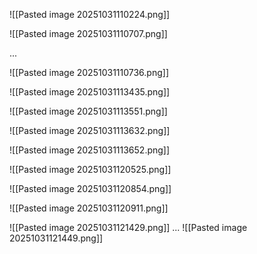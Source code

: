 ![[Pasted image 20251031110224.png]]

![[Pasted image 20251031110707.png]]

...

![[Pasted image 20251031110736.png]]


![[Pasted image 20251031113435.png]]

![[Pasted image 20251031113551.png]]

![[Pasted image 20251031113632.png]]

![[Pasted image 20251031113652.png]]

![[Pasted image 20251031120525.png]]

![[Pasted image 20251031120854.png]]

![[Pasted image 20251031120911.png]]

![[Pasted image 20251031121429.png]]
...
![[Pasted image 20251031121449.png]]